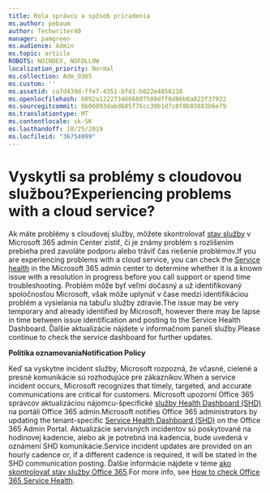 ```yaml
---
title: Rola správcu a spôsob priradenia
ms.author: pebaum
author: Techwriter40
manager: pamgreen
ms.audience: Admin
ms.topic: article
ROBOTS: NOINDEX, NOFOLLOW
localization_priority: Normal
ms.collection: Adm_O365
ms.custom: ''
ms.assetid: ca7d439d-ffe7-4351-bfd1-b022e4056138
ms.openlocfilehash: 6092a1222734666807509dff0d86b8a822f37922
ms.sourcegitcommit: 0b06093dabd685f76cc39b1d7c0f8b03883b6e79
ms.translationtype: MT
ms.contentlocale: sk-SK
ms.lasthandoff: 10/25/2019
ms.locfileid: "36754099"
---
```

# <a name="experiencing-problems-with-a-cloud-service"></a><span data-ttu-id="d0638-102">Vyskytli sa problémy s cloudovou službou?</span><span class="sxs-lookup"><span data-stu-id="d0638-102">Experiencing problems with a cloud service?</span></span>

<span data-ttu-id="d0638-103">Ak máte problémy s cloudovej služby, môžete skontrolovať [stav služby](https://admin.microsoft.com/AdminPortal/Home#/servicehealth) v Microsoft 365 admin Center zistiť, či je známy problém s rozlíšením prebieha pred zavoláte podporu alebo tráviť čas riešenie problémov.</span><span class="sxs-lookup"><span data-stu-id="d0638-103">If you are experiencing problems with a cloud service, you can check the [Service health](https://admin.microsoft.com/AdminPortal/Home#/servicehealth) in the Microsoft 365 admin center to determine whether it is a known issue with a resolution in progress before you call support or spend time troubleshooting.</span></span> <span data-ttu-id="d0638-104">Problém môže byť veľmi dočasný a už identifikovaný spoločnosťou Microsoft, však môže uplynúť v čase medzi identifikáciou problém a vysielania na tabuľu služby zdravie.</span><span class="sxs-lookup"><span data-stu-id="d0638-104">The issue may be very temporary and already identified by Microsoft, however there may be lapse in time between issue identification and posting to the Service Health Dashboard.</span></span> <span data-ttu-id="d0638-105">Ďalšie aktualizácie nájdete v informačnom paneli služby.</span><span class="sxs-lookup"><span data-stu-id="d0638-105">Please continue to check the service dashboard for further updates.</span></span>

<span data-ttu-id="d0638-106">**Politika oznamovania**</span><span class="sxs-lookup"><span data-stu-id="d0638-106">**Notification Policy**</span></span>

<span data-ttu-id="d0638-107">Keď sa vyskytne incident služby, Microsoft rozpozná, že včasné, cielené a presné komunikácie sú rozhodujúce pre zákazníkov.</span><span class="sxs-lookup"><span data-stu-id="d0638-107">When a service incident occurs, Microsoft recognizes that timely, targeted, and accurate communications are critical for customers.</span></span> <span data-ttu-id="d0638-108">Microsoft upozorní Office 365 správcov aktualizáciou nájomcu-špecifické [služby Health Dashboard (SHD)](https://admin.microsoft.com/AdminPortal/Home#/servicehealth) na portáli Office 365 admin.</span><span class="sxs-lookup"><span data-stu-id="d0638-108">Microsoft notifies Office 365 administrators by updating the tenant-specific [Service Health Dashboard (SHD)](https://admin.microsoft.com/AdminPortal/Home#/servicehealth) on the Office 365 Admin Portal.</span></span> <span data-ttu-id="d0638-109">Aktualizácie servisných incidentov sú poskytované na hodinovej kadencie, alebo ak je potrebná iná kadencia, bude uvedená v oznámení SHD komunikácie.</span><span class="sxs-lookup"><span data-stu-id="d0638-109">Service incident updates are provided on an hourly cadence or, if a different cadence is required, it will be stated in the SHD communication posting.</span></span> <span data-ttu-id="d0638-110">Ďalšie informácie nájdete v téme [ako skontrolovať stav služby Office 365](https://docs.microsoft.com/office365/enterprise/view-service-health).</span><span class="sxs-lookup"><span data-stu-id="d0638-110">For more info, see [How to check Office 365 Service Health](https://docs.microsoft.com/office365/enterprise/view-service-health).</span></span>

